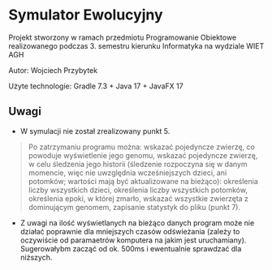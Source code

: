 # Symulator Ewolucyjny
Projekt stworzony w ramach przedmiotu Programowanie Obiektowe realizowanego podczas 3. semestru kierunku Informatyka na wydziale WIET AGH

Autor: Wojciech Przybytek

Użyte technologie: Gradle 7.3 + Java 17 + JavaFX 17

## Uwagi

- W symulacji nie został zrealizowany punkt 5.
>Po zatrzymaniu programu można:
wskazać pojedyncze zwierzę, co powoduje wyświetlenie jego genomu,
wskazać pojedyncze zwierzę, w celu śledzenia jego historii (śledzenie rozpoczyna się w danym momencie, więc nie uwzględnia wcześniejszych dzieci, ani potomków; wartości mają być aktualizowane na bieżąco):
określenia liczby wszystkich dzieci,
określenia liczby wszystkich potomków,
określenia epoki, w której zmarło,
wskazać wszystkie zwierzęta z dominującym genomem,
zapisanie statystyk do pliku (punkt 7).
- Z uwagi na ilość wyświetlanych na bieżąco danych program może nie działać poprawnie dla mniejszych czasów odświeżania (zależy to oczywiście od paramaetrów komputera na jakim jest uruchamiany).
Sugerowałybm zacząć od ok. 500ms i ewentualnie sprawdzać dla niższych.
